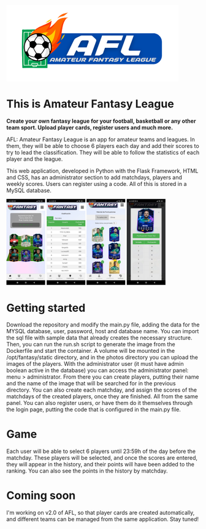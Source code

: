 ![alt text](project_images/AFL_LOGO.png "Title")
# This is Amateur Fantasy League
**Create your own fantasy league for your football, basketball or any other team sport. Upload player cards, register users and much more.**


AFL: Amateur Fantasy League is an app for amateur teams and leagues. In them, they will be able to choose 6 players each day and add their scores to try to lead the classification. They will be able to follow the statistics of each player and the league.

This web application, developed in Python with the Flask Framework, HTML and CSS, has an administrator section to add matchdays, players and weekly scores.
Users can register using a code.
All of this is stored in a MySQL database.

<img src="project_images/1.jpeg" width=20%> <img src="project_images/2.jpeg" width=20%> <img src="project_images/3.jpeg" width=20%> <img src="project_images/4.jpeg" width=20%>

# Getting started
Download the repository and modify the main.py file, adding the data for the MYSQL database, user, password, host and database name. You can import the sql file with sample data that already creates the necessary structure.
Then, you can run the run.sh script to generate the image from the Dockerfile and start the container.
A volume will be mounted in the /opt/fantasy/static directory, and in the photos directory you can upload the images of the players.
With the administrator user (it must have admin boolean active in the database) you can access the administrator panel: menu > administrator.
From there you can create players, putting their name and the name of the image that will be searched for in the previous directory.
You can also create each matchday, and assign the scores of the matchdays of the created players, once they are finished. All from the same panel.
You can also register users, or have them do it themselves through the login page, putting the code that is configured in the main.py file.

# Game
Each user will be able to select 6 players until 23:59h of the day before the matchday. These players will be selected, and once the scores are entered, they will appear in the history, and their points will have been added to the ranking.
You can also see the points in the history by matchday.

# Coming soon
I'm working on v2.0 of AFL, so that player cards are created automatically, and different teams can be managed from the same application. Stay tuned!
